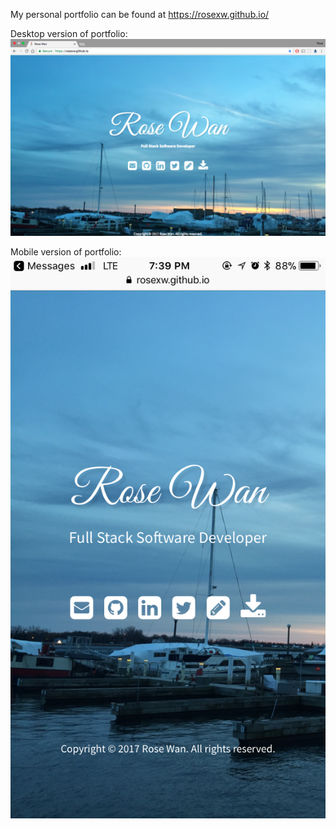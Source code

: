 My personal portfolio can be found at https://rosexw.github.io/

Desktop version of portfolio:
!["Desktop version"](https://github.com/rosexw/rosexw.github.io/blob/master/images/Oct%2028%2C%202017%20desktop.png)

Mobile version of portfolio:
!["Mobile version"](https://github.com/rosexw/rosexw.github.io/blob/master/images/Oct%2028%20mobile.PNG)
